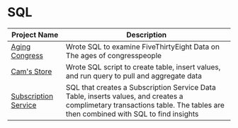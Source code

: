# SQL

| Project Name  | Description   |
| ------------- | ------------- |
| [Aging Congress](https://github.com/Cam-Kan/SQL/blob/main/An_Aging_Congress) | Wrote SQL to examine FiveThirtyEight Data on The ages of congresspeople|
| [Cam's Store](https://github.com/Cam-Kan/SQL/blob/main/Store_of_Cam)   | Wrote SQL script to create table, insert values, and run query to pull and aggregate data|
| [Subscription Service](https://github.com/Cam-Kan/SQL/blob/main/Subscription_Service_Data_Pull)   | SQL that creates a Subscription Service Data Table, inserts values, and creates a complimetary transactions table. The tables are then combined with SQL to find insights |
